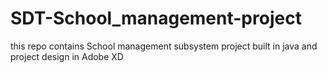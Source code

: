 # SDT-School_management-project
this repo contains School management subsystem project built in java and project design in Adobe XD
